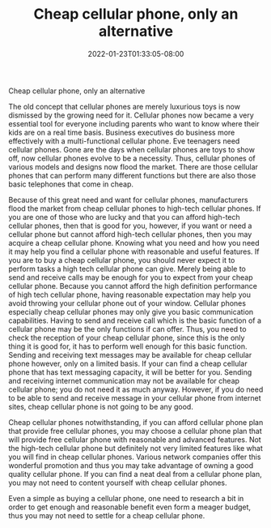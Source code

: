 ﻿---
title: "Cheap cellular phone, only an alternative"
date: 2022-01-23T01:33:05-08:00
description: "Cell-Phone Tips for Web Success"
featured_image: "/images/Cell-Phone.jpg"
tags: ["Cell Phone"]
---

Cheap cellular phone, only an alternative

The old concept that cellular phones are merely luxurious toys is now dismissed by the growing need for it. Cellular phones now became a very essential tool for everyone including parents who want to know where their kids are on a real time basis. Business executives do business more effectively with a multi-functional cellular phone. Eve teenagers need cellular phones. Gone are the days when cellular phones are toys to show off, now cellular phones evolve to be a necessity. Thus, cellular phones of various models and designs now flood the market. There are those cellular phones that can perform many different functions but there are also those basic telephones that come in cheap.

Because of this great need and want for cellular phones, manufacturers flood the market from cheap cellular phones to high-tech cellular phones.  If you are one of those who are lucky and that you can afford high-tech cellular phones, then that is good for you, however, if you want or need a cellular phone but cannot afford high-tech cellular phones, then you may acquire a cheap cellular phone. Knowing what you need and how you need it may help you find a cellular phone with reasonable and useful features. If you are to buy a cheap cellular phone, you should never expect it to perform tasks a high tech cellular phone can give. Merely being able to send and receive calls may be enough for you to expect from your cheap cellular phone. Because you cannot afford the high definition performance of high tech cellular phone, having reasonable expectation may help you avoid throwing your cellular phone out of your window. Cellular phones especially cheap cellular phones may only give you basic communication capabilities. Having to send and receive call which is the basic function of a cellular phone may be the only functions if can offer. Thus, you need to check the reception of your cheap cellular phone, since this is the only thing it is good for, it has to perform well enough for this basic function. Sending and receiving text messages may be available for cheap cellular phone however, only on a limited basis. If your can find a cheap cellular phone that has text messaging capacity, it will be better for you. Sending and receiving internet communication may not be available for cheap cellular phone; you do not need it as much anyway. However, if you do need to be able to send and receive message in your cellular phone from internet sites, cheap cellular phone is not going to be any good. 

Cheap cellular phones notwithstanding, if you can afford cellular phone plan that provide free cellular phones, you may choose a cellular phone plan that will provide free cellular phone with reasonable and advanced features. Not the high-tech cellular phone but definitely not very limited features like what you will find in cheap cellular phones. Various network companies offer this wonderful promotion and thus you may take advantage of owning a good quality cellular phone. If you can find a neat deal from a cellular phone plan, you may not need to content yourself with cheap cellular phones.

Even a simple as buying a cellular phone, one need to research a bit in order to get enough and reasonable benefit even form a meager budget, thus you may not need to settle for a cheap cellular phone.

